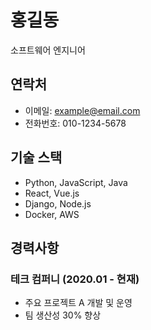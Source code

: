 # 홍길동
소프트웨어 엔지니어

## 연락처
* 이메일: example@email.com
* 전화번호: 010-1234-5678

## 기술 스택
* Python, JavaScript, Java
* React, Vue.js
* Django, Node.js
* Docker, AWS

## 경력사항
### 테크 컴퍼니 (2020.01 - 현재)
* 주요 프로젝트 A 개발 및 운영
* 팀 생산성 30% 향상